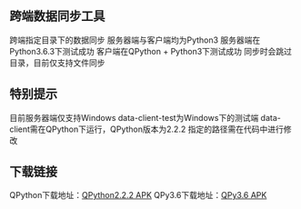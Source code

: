 ## 跨端数据同步工具
跨端指定目录下的数据同步
服务器端与客户端均为Python3
服务器端在Python3.6.3下测试成功
客户端在QPython + Python3下测试成功
同步时会跳过目录，目前仅支持文件同步

## 特别提示
目前服务器端仅支持Windows
data-client-test为Windows下的测试端
data-client需在QPython下运行，QPython版本为2.2.2
指定的路径需在代码中进行修改

## 下载链接
QPython下载地址：[QPython2.2.2 APK](https://github.com/qpython-android/qpython/releases/download/v2.2.2/Qpython_2018-03-04_google.apk)
QPy3.6下载地址：[QPy3.6 APK](https://github.com/qpython-android/qpy36/releases/download/v1.1.2/qpy3_V7_180312_R.apk)
